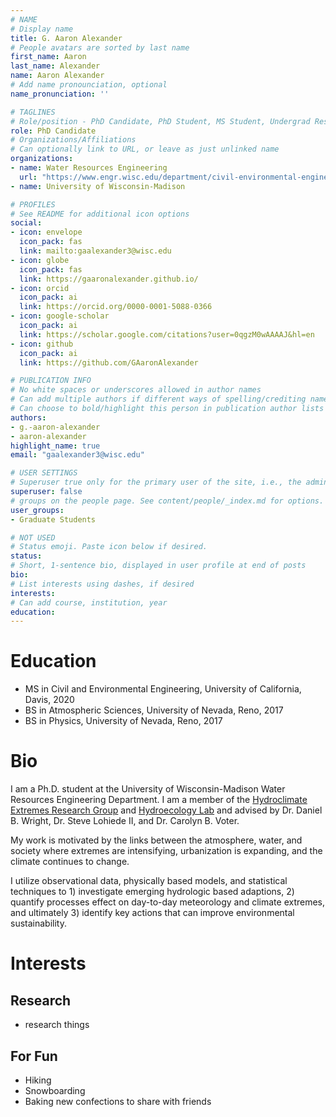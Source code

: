 ```yaml
---
# NAME
# Display name
title: G. Aaron Alexander
# People avatars are sorted by last name
first_name: Aaron
last_name: Alexander
name: Aaron Alexander
# Add name pronounciation, optional
name_pronunciation: ''

# TAGLINES
# Role/position - PhD Candidate, PhD Student, MS Student, Undergrad Researcher, etc.
role: PhD Candidate
# Organizations/Affiliations
# Can optionally link to URL, or leave as just unlinked name
organizations:
- name: Water Resources Engineering
  url: "https://www.engr.wisc.edu/department/civil-environmental-engineering/research-in-cee/water-resources-engineering-science/"
- name: University of Wisconsin-Madison

# PROFILES
# See README for additional icon options
social:
- icon: envelope
  icon_pack: fas
  link: mailto:gaalexander3@wisc.edu
- icon: globe
  icon_pack: fas
  link: https://gaaronalexander.github.io/
- icon: orcid
  icon_pack: ai
  link: https://orcid.org/0000-0001-5088-0366
- icon: google-scholar
  icon_pack: ai
  link: https://scholar.google.com/citations?user=0qgzM0wAAAAJ&hl=en
- icon: github
  icon_pack: ai
  link: https://github.com/GAaronAlexander

# PUBLICATION INFO
# No white spaces or underscores allowed in author names
# Can add multiple authors if different ways of spelling/crediting name
# Can choose to bold/highlight this person in publication author lists
authors:
- g.-aaron-alexander
- aaron-alexander
highlight_name: true
email: "gaalexander3@wisc.edu"

# USER SETTINGS
# Superuser true only for the primary user of the site, i.e., the admin.
superuser: false
# groups on the people page. See content/people/_index.md for options.
user_groups:
- Graduate Students

# NOT USED
# Status emoji. Paste icon below if desired.
status:
# Short, 1-sentence bio, displayed in user profile at end of posts
bio:
# List interests using dashes, if desired
interests:
# Can add course, institution, year
education:
---
```

# Education
- MS in Civil and Environmental Engineering, University of California, Davis, 2020
- BS in Atmospheric Sciences, University of Nevada, Reno, 2017
- BS in Physics, University of Nevada, Reno, 2017

# Bio
I am a Ph.D. student at the University of Wisconsin-Madison Water Resources Engineering Department. I am a member of the [Hydroclimate Extremes Research Group](https://her.cee.wisc.edu/) and [Hydroecology Lab](https://hydroecology.cee.wisc.edu/) and advised by Dr. Daniel B. Wright, Dr. Steve Lohiede II, and Dr. Carolyn B. Voter.

My work is motivated by the links between the atmosphere, water, and society where extremes are intensifying, urbanization is expanding, and the climate continues to change.

I utilize observational data, physically based models, and statistical techniques to 1) investigate emerging hydrologic based adaptions, 2) quantify processes effect on day-to-day meteorology and climate extremes, and ultimately 3) identify key actions that can improve environmental sustainability.

# Interests
## Research 
- research things

## For Fun
- Hiking
- Snowboarding
- Baking new confections to share with friends